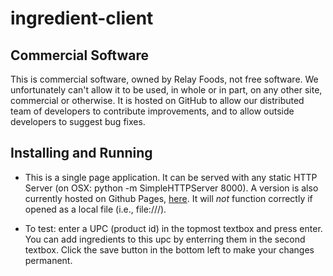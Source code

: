 ingredient-client
=================

## Commercial Software
This is commercial software, owned by Relay Foods, not free software.  We unfortunately can't allow it to be used, in whole or in part, on any other site, commercial or otherwise.  It is hosted on GitHub to allow our distributed team of developers to contribute improvements, and to allow outside developers to suggest bug fixes.

## Installing and Running

* This is a single page application.  It can be served with any static HTTP Server (on OSX: python -m SimpleHTTPServer 8000).  A version is also currently hosted on Github Pages, [here](http://relayfoods.github.io/ingredient-client/src/index.html).  It will *not* function correctly if opened as a local file (i.e., file:///).

* To test: enter a UPC (product id) in the topmost textbox and press enter.  You can add ingredients to this upc by enterring them in the second textbox.  Click the save button in the bottom left to make your changes permanent.
